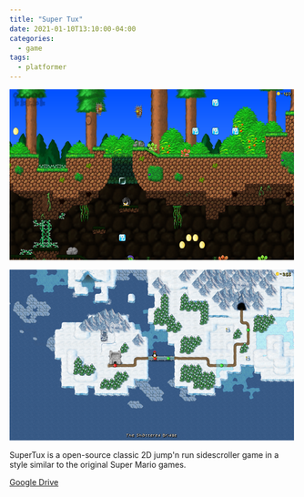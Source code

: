 ```yaml
---
title: "Super Tux"
date: 2021-01-10T13:10:00-04:00
categories:
  - game
tags:
  - platformer
---
```


![image](/assets/images/SuperTux4.png)

![image](/assets/images/SuperTux5.png)

SuperTux is a open-source classic 2D jump'n run sidescroller game in a style similar to the original Super Mario games.

[Google Drive](https://drive.google.com/file/d/1CcNjOdKl5GI8LPSjmhq5MMQsHu9tXBPm/view?usp=sharing)
